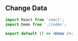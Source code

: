 ## Change Data

```jsx
import React from 'react';
import Demo from './index';

export default () => <Demo />;
```

